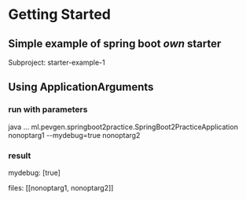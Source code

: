 # Getting Started

## Simple example of spring boot _own_ starter

Subproject: starter-example-1


## Using ApplicationArguments

### run with parameters
java ... ml.pevgen.springboot2practice.SpringBoot2PracticeApplication nonoptarg1 --mydebug=true nonoptarg2

### result
mydebug: [true]

files: [[nonoptarg1, nonoptarg2]]